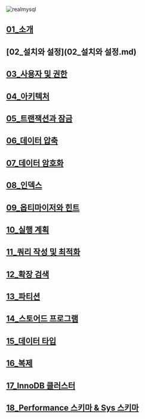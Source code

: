 ![realmysql](https://github.com/TaskerJang/MySQL-8.0_study/assets/124780552/221eae12-e926-45b8-ac3d-d321ef5171e6)

## [01_소개](01_소개.md) ##
## [02_설치와 설정](02_설치와 설정.md) ##
## [03_사용자 및 권한](03_사용자%20및%20권한.md) ##
## [04_아키텍처](04_아키텍처.md) ##
## [05_트랜잭션과 잠금](05_트랜잭션과%20잠금.md) ##
## [06_데이터 압축](06_데이터%20압축.md) ##
## [07_데이터 암호화](07_데이터%20암호화.md) ##
## [08_인덱스](08_인덱스.md) ##
## [09_옵티마이저와 힌트](09_옵티마이저와%20힌트.md) ##
## [10_실행 계획](10_실행%20계획.md) ##
## [11_쿼리 작성 및 최적화](11_쿼리%20작성%20및%20최적화.md) ##
## [12_확장 검색](12_확장%20검색.md) ##
## [13_파티션](13_파티션.md) ##
## [14_스토어드 프로그램](14_스토어드%20프로그램.md) ##
## [15_데이터 타입](15_데이터%20타입.md) ##
## [16_복제](16_복제.md) ##
## [17_InnoDB 클러스터](17_InnoDB%20클러스터.md) ##
## [18_Performance 스키마 & Sys 스키마](18_Performance%20스키마%20&%20Sys%20스키마.md) ##
